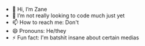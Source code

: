 - 👋 Hi, I’m Zane
- 🌱 I’m not really looking to code much just yet
- 📫 How to reach me: Don't
- 😄 Pronouns: He/they
- ⚡ Fun fact: I'm batshit insane about certain medias

<!---
SheeBoyZzz/SheeBoyZzz is a ✨ special ✨ repository because its `README.md` (this file) appears on your GitHub profile.
You can click the Preview link to take a look at your changes.
--->
